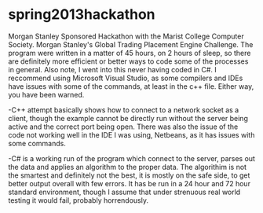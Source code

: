 spring2013hackathon
===================

Morgan Stanley Sponsored Hackathon with the Marist College Computer Society.  Morgan Stanley's Global Trading Placement Engine Challenge.  The program were written in a matter of 45 hours, on 2 hours of sleep, so there are definitely more efficient or better ways to code some of the processes in general. Also note, I went into this never having coded in C#.  I reccommend using Microsoft Visual Studio, as some compilers and IDEs have issues with some of the commands, at least in the c++ file. Either way, you have been warned.

-C++ attempt basically shows how to connect to a network socket as a client, though the example cannot be directly run without the server being active and the correct port being open. There was also the issue of the code not working well in the IDE I was using, Netbeans, as it has issues with some commands.

-C# is a working run of the program which connect to the server, parses out the data and applies an algorithm to the proper data.  The algorithim is not the smartest and definitely not the best, it is mostly on the safe side, to get better output overall with few errors. It has be run in a 24 hour and 72 hour standard environment, though I assume that under strenuous real world testing it would fail, probably horrendously.
